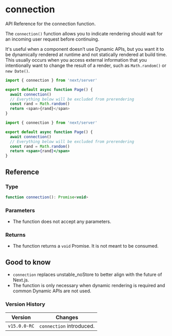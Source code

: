 # connection

API Reference for the connection function.

The `connection()` function allows you to indicate rendering should wait for an incoming user request before continuing.

It's useful when a component doesn’t use Dynamic APIs, but you want it to be dynamically rendered at runtime and not statically rendered at build time. This usually occurs when you access external information that you intentionally want to change the result of a render, such as `Math.random()` or `new Date()`.

```ts
import { connection } from 'next/server'

export default async function Page() {
  await connection()
  // Everything below will be excluded from prerendering
  const rand = Math.random()
  return <span>{rand}</span>
}
```

```jsx
import { connection } from 'next/server'

export default async function Page() {
  await connection()
  // Everything below will be excluded from prerendering
  const rand = Math.random()
  return <span>{rand}</span>
}
```

## Reference

### Type

```jsx
function connection(): Promise<void>
```

### Parameters

- The function does not accept any parameters.

### Returns

- The function returns a `void` Promise. It is not meant to be consumed.

## Good to know

- `connection` replaces unstable_noStore to better align with the future of Next.js.
- The function is only necessary when dynamic rendering is required and common Dynamic APIs are not used.

### Version History

| Version      | Changes                  |
| ------------ | ------------------------ |
| `v15.0.0-RC` | `connection` introduced. |